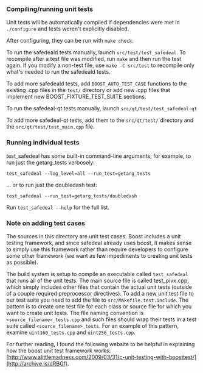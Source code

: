 ### Compiling/running unit tests

Unit tests will be automatically compiled if dependencies were met in `./configure`
and tests weren't explicitly disabled.

After configuring, they can be run with `make check`.

To run the safedeald tests manually, launch `src/test/test_safedeal`. To recompile
after a test file was modified, run `make` and then run the test again. If you
modify a non-test file, use `make -C src/test` to recompile only what's needed
to run the safedeald tests.

To add more safedeald tests, add `BOOST_AUTO_TEST_CASE` functions to the existing
.cpp files in the `test/` directory or add new .cpp files that
implement new BOOST_FIXTURE_TEST_SUITE sections.

To run the safedeal-qt tests manually, launch `src/qt/test/test_safedeal-qt`

To add more safedeal-qt tests, add them to the `src/qt/test/` directory and
the `src/qt/test/test_main.cpp` file.

### Running individual tests

test_safedeal has some built-in command-line arguments; for
example, to run just the getarg_tests verbosely:

    test_safedeal --log_level=all --run_test=getarg_tests

... or to run just the doubledash test:

    test_safedeal --run_test=getarg_tests/doubledash

Run `test_safedeal --help` for the full list.

### Note on adding test cases

The sources in this directory are unit test cases.  Boost includes a
unit testing framework, and since safedeal already uses boost, it makes
sense to simply use this framework rather than require developers to
configure some other framework (we want as few impediments to creating
unit tests as possible).

The build system is setup to compile an executable called `test_safedeal`
that runs all of the unit tests.  The main source file is called
test_pivx.cpp, which simply includes other files that contain the
actual unit tests (outside of a couple required preprocessor
directives). To add a new unit test file to our test suite you need
to add the file to `src/Makefile.test.include`. The pattern is to
create one test file for each class or source file for which you want
to create unit tests.  The file naming convention is
`<source_filename>_tests.cpp` and such files should wrap their tests
in a test suite called `<source_filename>_tests`.  For an example of
this pattern, examine `uint160_tests.cpp` and `uint256_tests.cpp`.

For further reading, I found the following website to be helpful in
explaining how the boost unit test framework works:
[http://www.alittlemadness.com/2009/03/31/c-unit-testing-with-boosttest/](http://archive.is/dRBGf).
